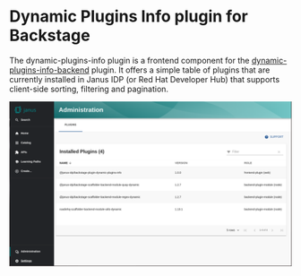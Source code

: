 # Dynamic Plugins Info plugin for Backstage

The dynamic-plugins-info plugin is a frontend component for the [dynamic-plugins-info-backend](../dynamic-plugins-info-backend) plugin. It offers a simple table of plugins that are currently installed in Janus IDP (or Red Hat Developer Hub) that supports client-side sorting, filtering and pagination.

![dynamic-plugins-info-screenshot](./images/screenshot-plugin-list.png)
